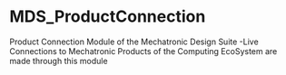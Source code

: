 # MDS_ProductConnection
Product Connection Module of the Mechatronic Design Suite
-Live Connections to Mechatronic Products of the Computing EcoSystem are made through this module
